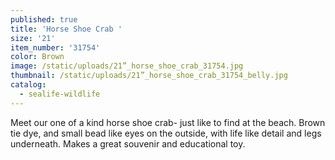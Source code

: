 ```yaml
---
published: true
title: 'Horse Shoe Crab '
size: '21'
item_number: '31754'
color: Brown
image: /static/uploads/21”_horse_shoe_crab_31754.jpg
thumbnail: /static/uploads/21”_horse_shoe_crab_31754_belly.jpg
catalog:
  - sealife-wildlife
---
```

Meet our one of a kind horse shoe crab- just like to find at the beach. Brown tie dye, and small bead like eyes on the outside, with life like detail and legs underneath. Makes a great souvenir and educational toy.

